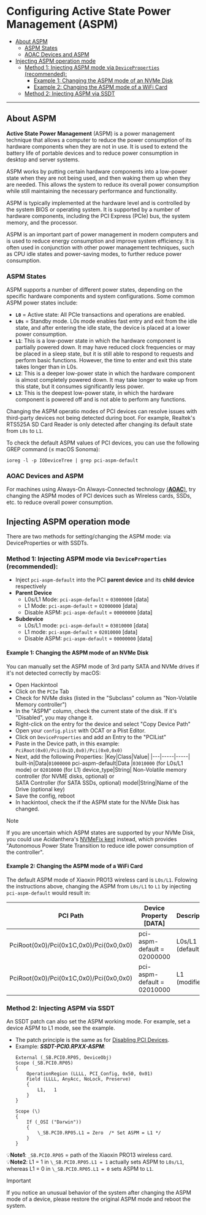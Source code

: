 # Configuring Active State Power Management (ASPM)

- [About ASPM](#about-aspm)
  - [ASPM States](#aspm-states)
  - [AOAC Devices and ASPM](#aoac-devices-and-aspm)
- [Injecting ASPM operation mode](#injecting-aspm-operation-mode)
  - [Method 1: Injecting ASPM mode via `DeviceProperties` (recommended):](#method-1-injecting-aspm-mode-via-deviceproperties-recommended)
    - [Example 1: Changing the ASPM mode of an NVMe Disk](#example-1-changing-the-aspm-mode-of-an-nvme-disk)
    - [Example 2: Changing the ASPM mode of a WiFi Card](#example-2-changing-the-aspm-mode-of-a-wifi-card)
  - [Method 2: Injecting ASPM via SSDT](#method-2-injecting-aspm-via-ssdt)

---

## About ASPM

**Active State Power Management** (ASPM) is a power management technique that allows a computer to reduce the power consumption of its hardware components when they are not in use. It is used to extend the battery life of portable devices and to reduce power consumption in desktop and server systems.

ASPM works by putting certain hardware components into a low-power state when they are not being used, and then waking them up when they are needed. This allows the system to reduce its overall power consumption while still maintaining the necessary performance and functionality.

ASPM is typically implemented at the hardware level and is controlled by the system BIOS or operating system. It is supported by a number of hardware components, including the PCI Express (PCIe) bus, the system memory, and the processor.

ASPM is an important part of power management in modern computers and is used to reduce energy consumption and improve system efficiency. It is often used in conjunction with other power management techniques, such as CPU idle states and power-saving modes, to further reduce power consumption.

### ASPM States

ASPM supports a number of different power states, depending on the specific hardware components and system configurations. Some common ASPM power states include:  

- **`L0`** = Active state: All PCIe transactions and operations are enabled.
- **`L0s`** = Standby mode. L0s mode enables fast entry and exit from the idle state, and after entering the idle state, the device is placed at a lower power consumption. 
- **`L1`**: This is a low-power state in which the hardware component is partially powered down. It may have reduced clock frequencies or may be placed in a sleep state, but it is still able to respond to requests and perform basic functions. However, the time to enter and exit this state takes longer than in L0s.
- **`L2`**: This is a deeper low-power state in which the hardware component is almost completely powered down. It may take longer to wake up from this state, but it consumes significantly less power.
- **`L3`**: This is the deepest low-power state, in which the hardware component is powered off and is not able to perform any functions.

Changing the ASPM operatio modes of PCI devices can resolve issues with third-party devices not being detected during boot. For example, Realtek's RTS525A SD Card Reader is only detected after changing its default state from `L0s` to `L1`.

To check the default ASPM values of PCI devices, you can use the following GREP command (≤ macOS Sonoma):

```terminal
ioreg -l -p IODeviceTree | grep pci-aspm-default
```

### AOAC Devices and ASPM

For machines using Always-On Always-Connected technology [(**AOAC**)](/Content/04_Fixing_Sleep_and_Wake_Issues/Fixing_AOAC_Machines), try changing the ASPM modes of PCI devices such as Wireless cards, SSDs, etc. to reduce overall power consumption.

## Injecting ASPM operation mode
There are two methods for setting/changing the ASPM mode: via DeviceProperties or with SSDTs.

### Method 1: Injecting ASPM mode via `DeviceProperties` (recommended):
- Inject `pci-aspm-default` into the PCI **parent device** and its **child device** respectively
- **Parent Device**
	- L0s/L1 Mode: `pci-aspm-default` = `03000000` [data]
	- L1 Mode: `pci-aspm-default` = `02000000` [data]
   	- Disable ASPM: `pci-aspm-default` = `00000000` [data]
- **Subdevice**
	- L0s/L1 mode: `pci-aspm-default` = `03010000` [data]
	- L1 mode: `pci-aspm-default` = `02010000` [data]
	- Disable ASPM: `pci-aspm-default` = `00000000` [data]

#### Example 1: Changing the ASPM mode of an NVMe Disk
You can manually set the ASPM mode of 3rd party SATA and NVMe drives if it's not detected correctly by macOS:

- Open Hackintool
- Click on the `PCIe` Tab
- Check for NVMe disks (listed in the "Subclass" column as "Non-Volatile Memory controller")
- In the "ASPM" column, check the current state of the disk. If it's "Disabled", you may change it.
- Right-click on the entry for the device and select "Copy Device Path"
- Open your `config.plist` with OCAT or a Plist Editor.
- Click on `DeviceProperties` and add an Entry to the "PCIList"
- Paste in the Device path, in this example: `PciRoot(0x0)/Pci(0x1D,0x0)/Pci(0x0,0x0)`
- Next, add the following Properties:
	|Key|Class|Value|
	|---|-----|-----|
	built-in|Data|`01000000` 
	pci-aspm-default|Data |`03010000` (for L0s/L1 mode) or `02010000` (for L1)
	device_type|String| Non-Volatile memory controller (for NVME disks, optional) or <br> SATA Controller (for SATA SSDs, optional)
	model|String|Name of the Drive (optional key)
- Save the config, reboot
- In hackintool, check the if the ASPM state for the NVMe Disk has changed.

>[!NOTE]
> If you are uncertain which ASPM states are supported by your NVMe Disk, you could use Acidanthera's [NVMeFix kext](https://github.com/acidanthera/NVMeFix) instead, which provides "Autonomous Power State Transition to reduce idle power consumption of the controller".

#### Example 2: Changing the ASPM mode of a WiFi Card
The default ASPM mode of Xiaoxin PRO13 wireless card is `L0s/L1`. Folowing the instructions above, changing the ASPM from `L0s/L1` to `L1` by injecting `pci-aspm-default` would result in:

|PCI Path|Device Property [DATA]|Description
|--------|----------------------|----------
PciRoot(0x0)/Pci(0x1C,0x0)/Pci(0x0,0x0)|pci-aspm-default = 02000000|L0s/L1 (default)
PciRoot(0x0)/Pci(0x1C,0x0)/Pci(0x0,0x0)|pci-aspm-default = 02010000|L1 (modified)

### Method 2: Injecting ASPM via SSDT
An SSDT patch can also set the ASPM working mode. For example, set a device ASPM to L1 mode, see the example.

- The patch principle is the same as for [Disabling PCI Devices](/Content/02_Disabling_Devices/Disabling_PCI_Devices).
- Example: ***SSDT-PCI0.RPXX-ASPM***:
  ```asl
  External (_SB.PCI0.RP05, DeviceObj)
  Scope (_SB.PCI0.RP05)
  {
      OperationRegion (LLLL, PCI_Config, 0x50, 0x01)
      Field (LLLL, AnyAcc, NoLock, Preserve)
      {
          L1,   1
      }
  }
  
  Scope (\)
  {
      If (_OSI ("Darwin"))
      {
          \_SB.PCI0.RP05.L1 = Zero  /* Set ASPM = L1 */
      }
  }
  ```
:bulb:**Note1**: `_SB.PCI0.RP05` = path of the Xiaoxin PRO13 wireless card.</br>
:bulb:**Note2**: L1 = 1 in `\_SB.PCI0.RP05.L1 = 1` actually sets ASPM to `L0s/L1`, whereas L1 = 0 in `\_SB.PCI0.RP05.L1 = 0` sets ASPM to `L1`.

> [!IMPORTANT]
> If you notice an unusual behavior of the system after changing the ASPM mode of a device, please restore the original ASPM mode and reboot the system.

